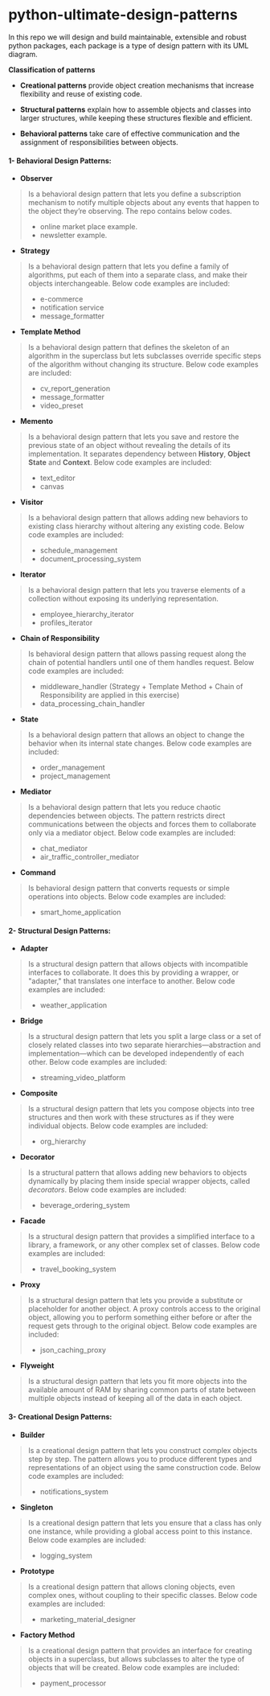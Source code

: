 # python-ultimate-design-patterns
In this repo we will design and build maintainable, extensible and robust python packages, each package is a type of design pattern with its UML diagram.

**Classification of patterns**

-   **Creational patterns** provide object creation mechanisms that increase flexibility and reuse of existing code.
    
-   **Structural patterns** explain how to assemble objects and classes into larger structures, while keeping these structures flexible and efficient.
    
-   **Behavioral patterns** take care of effective communication and the assignment of responsibilities between objects.
#### 1- Behavioral Design Patterns:

 - **Observer**

> Is a behavioral design pattern that lets you define a subscription
> mechanism to notify multiple objects about any events that happen to
> the object they’re observing. The repo contains below codes.
> 	 - online market place example.
> 	 - newsletter example.

- **Strategy**

> Is a behavioral design pattern that lets you define a family of algorithms,
> put each of them into a separate class, and make their objects interchangeable.
> Below code examples are included:
> 	 - e-commerce
> 	 - notification service
>  	- message_formatter

- **Template Method**

> Is a behavioral design pattern that defines the skeleton of an algorithm in the superclass but lets subclasses override specific steps of the algorithm without changing its structure.
> Below code examples are included:
> 	 - cv_report_generation
> 	 - message_formatter
>  	- video_preset

- **Memento**

> Is a behavioral design pattern that lets you save and restore the previous state of an object without revealing the details of its implementation.
> It separates dependency between **History**, **Object State** and **Context**.
> Below code examples are included:
> 	 - text_editor
> 	 - canvas

- **Visitor**

> Is a behavioral design pattern that allows adding new behaviors to existing class hierarchy without altering any existing code.
> Below code examples are included:
> 	 - schedule_management
> 	 - document_processing_system

- **Iterator**
> Is a behavioral design pattern that lets you traverse elements of a collection without exposing its underlying representation.
>  - employee_hierarchy_iterator
>  - profiles_iterator

- **Chain of Responsibility**
> Is behavioral design pattern that allows passing request along the chain of potential handlers until one of them handles request.
> Below code examples are included:
> - middleware_handler (Strategy + Template Method + Chain of Responsibility are applied in this exercise)
> - data_processing_chain_handler

- **State** 
> Is a behavioral design pattern that allows an object to change the behavior when its internal state changes.
> Below code examples are included:
>  - order_management
>  - project_management

- **Mediator**
> Is a behavioral design pattern that lets you reduce chaotic dependencies between objects. The pattern restricts direct communications between the objects and forces them to collaborate only via a mediator object.
> Below code examples are included:
>  - chat_mediator
>  - air_traffic_controller_mediator

- **Command**
> Is behavioral design pattern that converts requests or simple operations into objects.
> Below code examples are included:
>  - smart_home_application


#### 2- Structural Design Patterns:

- **Adapter**
> Is a structural design pattern that allows objects with incompatible interfaces to collaborate. It does this by providing a wrapper, or "adapter," that translates one interface to another.
> Below code examples are included:
>  - weather_application

- **Bridge**
> Is a structural design pattern that lets you split a large class or a set of closely related classes into two separate hierarchies—abstraction and implementation—which can be developed independently of each other.
> Below code examples are included:
>  - streaming_video_platform

- **Composite**
> Is a structural design pattern that lets you compose objects into tree structures and then work with these structures as if they were individual objects.
> Below code examples are included:
>  - org_hierarchy

- **Decorator**
> Is a structural pattern that allows adding new behaviors to objects dynamically by placing them inside special wrapper objects, called _decorators_.
> Below code examples are included:
>  - beverage_ordering_system

- **Facade**
> Is a structural design pattern that provides a simplified interface to a library, a framework, or any other complex set of classes.
> Below code examples are included:
>  - travel_booking_system

- **Proxy**
> Is a structural design pattern that lets you provide a substitute or placeholder for another object. A proxy controls access to the original object, allowing you to perform something either before or after the request gets through to the original object.
> Below code examples are included:
>  - json_caching_proxy

- **Flyweight**
> Is a structural design pattern that lets you fit more objects into the available amount of RAM by sharing common parts of state between multiple objects instead of keeping all of the data in each object.

#### 3- Creational Design Patterns:

- **Builder**
> Is a creational design pattern that lets you construct complex objects step by step. The pattern allows you to produce different types and representations of an object using the same construction code.
> Below code examples are included:
>  - notifications_system

- **Singleton**
> Is a creational design pattern that lets you ensure that a class has only one instance, while providing a global access point to this instance.
> Below code examples are included:
>  - logging_system


- **Prototype**
> Is a creational design pattern that allows cloning objects, even complex ones, without coupling to their specific classes.
> Below code examples are included:
>  - marketing_material_designer

- **Factory Method**
> Is a creational design pattern that provides an interface for creating objects in a superclass, but allows subclasses to alter the type of objects that will be created.
> Below code examples are included:
>  - payment_processor

